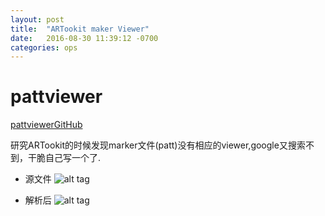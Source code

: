 ```yaml
---
layout: post
title:  "ARTookit maker Viewer"
date:   2016-08-30 11:39:12 -0700
categories: ops
---
```

# pattviewer

[pattviewerGitHub](https://github.com/zhuyiif/pattviewer)

研究ARTookit的时候发现marker文件(patt)没有相应的viewer,google又搜索不到，干脆自己写一个了.

* 源文件
![alt tag](https://raw.github.com/zhuyiif/pattviewer/master/kanji.png)

* 解析后
![alt tag](https://raw.github.com/zhuyiif/pattviewer/master/pattviewer.png)

[jekyll-docs]: http://jekyllrb.com/docs/home
[jekyll-gh]:   https://github.com/jekyll/jekyll
[jekyll-talk]: https://talk.jekyllrb.com/
